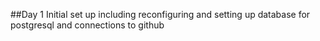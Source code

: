 ##Day 1
Initial set up including reconfiguring and setting up database for postgresql and connections to github 